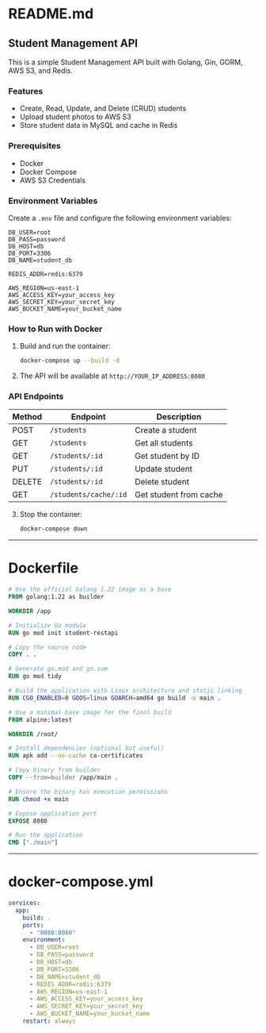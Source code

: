 # README.md

## Student Management API
This is a simple Student Management API built with Golang, Gin, GORM, AWS S3, and Redis.

### Features
- Create, Read, Update, and Delete (CRUD) students
- Upload student photos to AWS S3
- Store student data in MySQL and cache in Redis

### Prerequisites
- Docker
- Docker Compose
- AWS S3 Credentials

### Environment Variables
Create a `.env` file and configure the following environment variables:
```env
DB_USER=root
DB_PASS=password
DB_HOST=db
DB_PORT=3306
DB_NAME=student_db

REDIS_ADDR=redis:6379

AWS_REGION=us-east-1
AWS_ACCESS_KEY=your_access_key
AWS_SECRET_KEY=your_secret_key
AWS_BUCKET_NAME=your_bucket_name
```

### How to Run with Docker
1. Build and run the container:
   ```sh
   docker-compose up --build -d
   ```
2. The API will be available at `http://YOUR_IP_ADDRESS:8080`

### API Endpoints
| Method | Endpoint               | Description              |
|--------|------------------------|--------------------------|
| POST   | `/students`            | Create a student        |
| GET    | `/students`            | Get all students        |
| GET    | `/students/:id`        | Get student by ID       |
| PUT    | `/students/:id`        | Update student          |
| DELETE | `/students/:id`        | Delete student          |
| GET    | `/students/cache/:id`  | Get student from cache  |

3. Stop the container:
   ```sh
   docker-compose down
   ```
---

# Dockerfile

```dockerfile
# Use the official Golang 1.22 image as a base
FROM golang:1.22 as builder

WORKDIR /app

# Initialize Go module
RUN go mod init student-restapi

# Copy the source code
COPY . .

# Generate go.mod and go.sum
RUN go mod tidy

# Build the application with Linux architecture and static linking
RUN CGO_ENABLED=0 GOOS=linux GOARCH=amd64 go build -o main .

# Use a minimal base image for the final build
FROM alpine:latest

WORKDIR /root/

# Install dependencies (optional but useful)
RUN apk add --no-cache ca-certificates

# Copy binary from builder
COPY --from=builder /app/main .

# Ensure the binary has execution permissions
RUN chmod +x main

# Expose application port
EXPOSE 8080

# Run the application
CMD ["./main"]
```

---

# docker-compose.yml

```yaml
services:
  app:
    build: .
    ports:
      - "8080:8080"
    environment:
      - DB_USER=root
      - DB_PASS=password
      - DB_HOST=db
      - DB_PORT=3306
      - DB_NAME=student_db
      - REDIS_ADDR=redis:6379
      - AWS_REGION=us-east-1
      - AWS_ACCESS_KEY=your_access_key
      - AWS_SECRET_KEY=your_secret_key
      - AWS_BUCKET_NAME=your_bucket_name
    restart: always
